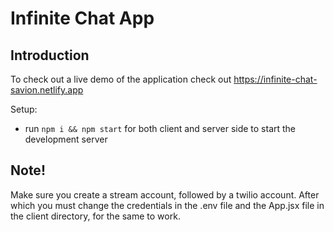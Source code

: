 # Infinite Chat App

## Introduction
To check out a live demo of the application check out https://infinite-chat-savion.netlify.app

Setup:
- run ```npm i && npm start``` for both client and server side to start the development server

## Note!
Make sure you create a stream account, followed by a twilio account. After which you must change the credentials in the .env file and the App.jsx file in the client directory, for the same to work. 
